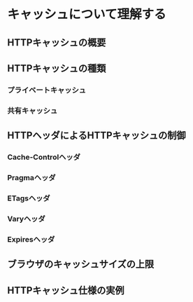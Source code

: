 # キャッシュについて理解する

## HTTPキャッシュの概要

## HTTPキャッシュの種類

### プライベートキャッシュ

### 共有キャッシュ

## HTTPヘッダによるHTTPキャッシュの制御

### Cache-Controlヘッダ

### Pragmaヘッダ

### ETagsヘッダ

### Varyヘッダ

### Expiresヘッダ

## ブラウザのキャッシュサイズの上限

## HTTPキャッシュ仕様の実例
